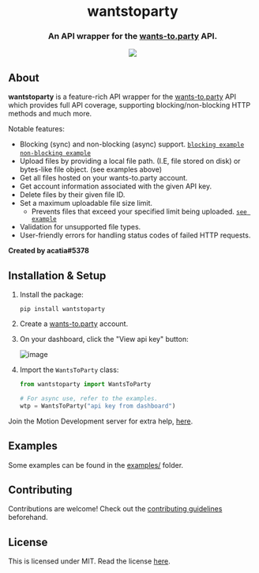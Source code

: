 <div align="center">
    <h1>wantstoparty</h1>
    <h3>An API wrapper for the <a href="https://wants-to.party">wants-to.party</a> API.</h3>
    <img src="https://img.shields.io/pypi/v/wantstoparty.svg">
</div>

## About
**wantstoparty** is a feature-rich API wrapper for the [wants-to.party](https://wants-to.party) API which provides full API coverage, supporting blocking/non-blocking HTTP methods and much more.

Notable features:
* Blocking (sync) and non-blocking (async) support. [`blocking example`](https://github.com/acatiadroid/wantstoparty/blob/main/examples/nonasync_use.py) [`non-blocking example`](https://github.com/acatiadroid/wantstoparty/blob/main/examples/async_use.py)
* Upload files by providing a local file path. (I.E, file stored on disk) or bytes-like file object. (see examples above)
* Get all files hosted on your wants-to.party account.
* Get account information associated with the given API key.
* Delete files by their given file ID.
* Set a maximum uploadable file size limit.
    - Prevents files that exceed your specified limit being uploaded. [`see example`](https://github.com/acatiadroid/wantstoparty/blob/main/examples/max_filesize.py)
* Validation for unsupported file types.
* User-friendly errors for handling status codes of failed HTTP requests.

**Created by acatia#5378**

## Installation & Setup
1. Install the package:
    ```
    pip install wantstoparty
    ```
2. Create a [wants-to.party](https://wants-to.party) account.
3. On your dashboard, click the "View api key" button:

    ![image](https://user-images.githubusercontent.com/69216256/180094711-f3428246-e369-440f-84d7-d9eba7a9d8bc.png)

4. Import the `WantsToParty` class:
    ```py
    from wantstoparty import WantsToParty

    # For async use, refer to the examples.
    wtp = WantsToParty("api key from dashboard")
    ```


Join the Motion Development server for extra help, [here](https://discord.gg/9x566fY47Z).

## Examples
Some examples can be found in the [examples/](https://github.com/acatiadroid/py-wants-to-party/tree/main/examples) folder.

## Contributing
Contributions are welcome! Check out the [contributing guidelines](https://github.com/acatiadroid/py-wants-to-party/blob/main/.github/CONTRIBUTING.md) beforehand.

## License
This is licensed under MIT. Read the license [here](https://github.com/acatiadroid/py-wants-to-party/blob/main/LICENSE.txt).
